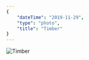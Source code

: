 ```yaml
---
{
    "dateTime": "2019-11-29",
    "type": "photo",
    "title": "Timber"
}
---
```

![Timber][tm]

[tm]: /img/20191129-timber.jpg